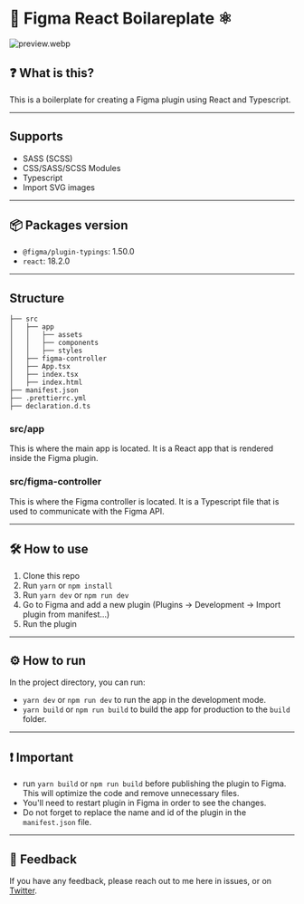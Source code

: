 # 🎨 Figma React Boilareplate ⚛️

![preview.webp](https://user-images.githubusercontent.com/18498712/222872587-28fb60ea-9282-48f4-8984-3e80a4b1b140.jpeg)

## ❓ What is this?

This is a boilerplate for creating a Figma plugin using React and Typescript.

---

## Supports

- SASS (SCSS)
- CSS/SASS/SCSS Modules
- Typescript
- Import SVG images

---

## 📦 Packages version

- `@figma/plugin-typings`: 1.50.0
- `react`: 18.2.0

---

## Structure

```
├── src
│   ├── app
│   │   ├── assets
│   │   ├── components
│   │   ├── styles
│   ├── figma-controller
│   ├── App.tsx
│   ├── index.tsx
│   ├── index.html
├── manifest.json
├── .prettierrc.yml
├── declaration.d.ts
```

### src/app

This is where the main app is located. It is a React app that is rendered inside the Figma plugin.

### src/figma-controller

This is where the Figma controller is located. It is a Typescript file that is used to communicate with the Figma API.


---

## 🛠️ How to use

1. Clone this repo
2. Run `yarn` or `npm install`
3. Run `yarn dev` or `npm run dev`
4. Go to Figma and add a new plugin (Plugins -> Development -> Import plugin from manifest…)
5. Run the plugin

---
   
## ⚙️ How to run

In the project directory, you can run:
- `yarn dev` or `npm run dev` to run the app in the development mode.
- `yarn build` or `npm run build` to build the app for production to the `build` folder.

---

## ❗ Important

- run `yarn build` or `npm run build` before publishing the plugin to Figma. This will optimize the code and remove unnecessary files.
- You'll need to restart plugin in Figma in order to see the changes.
- Do not forget to replace the name and id of the plugin in the `manifest.json` file.

---

## 📣 Feedback

If you have any feedback, please reach out to me here in issues, or on [Twitter](https://twitter.com/PaveILaptev).
